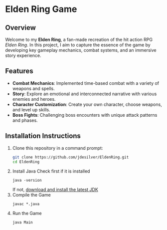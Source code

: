 # Elden Ring Game

## Overview
Welcome to my **Elden Ring**, a fan-made recreation of the hit action RPG *Elden Ring*. In this project, I aim to capture the essence of the game by developing key gameplay mechanics, combat systems, and an immersive story experience.

## Features
- **Combat Mechanics**: Implemented time-based combat with a variety of weapons and spells.
- **Story**: Explore an emotional and interconnected narrative with various enemies and heroes.
- **Character Customization**: Create your own character, choose weapons, and level up skills.
- **Boss Fights**: Challenging boss encounters with unique attack patterns and phases.

## Installation Instructions

1. Clone this repository in a command prompt:
   ```bash
   git clone https://github.com/jdesilver/EldenRing.git
   cd EldenRing
   ```
2. Install Java
   Check first if it is installed
     ```
     java -version
     ```
   If not, [download and install the latest JDK](https://www.oracle.com/java/technologies/downloads/#java11)
3. Compile the Game
     ```
     javac *.java
     ```
4. Run the Game
     ```
     java Main
     ```
